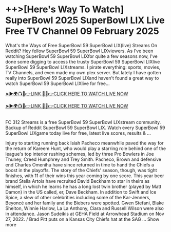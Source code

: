 <h1>++>[Here's Way To Watch] SuperBowl 2025 SuperBowl LIX Live Free TV Channel 09 February 2025</h1>

What's the Ways of Free SuperBowl 59 SuperBowl LIX(live) Streams On Reddit? Hey fellow SuperBowl 59 SuperBowl LIXviewers. As I’ve been watching SuperBowl 59 SuperBowl LIXfor quite a few seasons now, I've done some digging to access the trusty SuperBowl 59 SuperBowl LIXlive SuperBowl 59 SuperBowl LIXstreams. I pirate everything: sports, movies, TV Channels, and even made my own plex server. But lately I have gotten really into SuperBowl 59 SuperBowl LIXand haven't found a great way to watch SuperBowl 59 SuperBowl LIXlive for free...

[➤►🌍📺📱👉LINK 🔴✅👉CLICK HERE TO WATCH LIVE NOW](https://target500doller.blogspot.com/2025/02/super-bowl-2025-live.html)

[➤►🌍📺📱👉LINK 🔴✅👉CLICK HERE TO WATCH LIVE NOW](https://target500doller.blogspot.com/2025/02/super-bowl-2025-live.html)

<a href="https://target500doller.blogspot.com/2025/02/super-bowl-2025-live.html" rel="nofollow"><img src="https://camo.githubusercontent.com/6ab1fdaadc832f32234db17701344e52de375c9397cda86813bda02f7819ba79/68747470733a2f2f692e696d6775722e636f6d2f705a4671536f492e706e67" alt="" style="max-width: 100%;"></a>

FC 312 Streams is a free SuperBowl 59 SuperBowl LIXstream community. Backup of Reddit SuperBowl 59 SuperBowl LIX. Watch every SuperBowl 59 SuperBowl LIXgame today live for free, latest live scores, results & ...

Injury to starting running back Isiah Pacheco meanwhile paved the way for the return of Kareem Hunt, who would play a starring role behind one of the league's top interior rushing schemes, led by three Pro Bowlers in Joe Thuney, Creed Humphrey and Trey Smith. Pacheco, Brown and defensive end Charles Omenihu have since returned in time to hand the Chiefs a boost in the playoffs. The story of the Chiefs' season, though, was tight finishes, with 11 of their wins this year coming by one score. This year beer brand Stella Artois have recruited David Beckham to star in theirs as himself, in which he learns he has a long lost twin brother (played by Matt Damon) in the US called, er, Dave Beckham. In addition to Swift and Ice Spice, a slew of other celebrities including some of the Kar-Jenners, Beyoncé and her family and the Biebers were spotted. Gwen Stefani, Blake Shelton, Winnie Harlow, La La Anthony, Ciara and Russell Wilson were also in attendance. Jason Sudeikis at GEHA Field at Arrowhead Stadium on Nov 27, 2022. / Brad Pitt puts on a Kansas City Chiefs hat at the SAG … Show more
